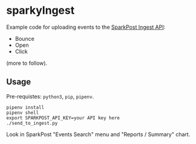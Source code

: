 # sparkyIngest


Example code for uploading events to the [SparkPost Ingest API](https://developers.sparkpost.com/api/events-ingest/):

- Bounce
- Open
- Click

(more to follow).

## Usage

Pre-requistes: `python3`, `pip`, `pipenv`.


```
pipenv install
pipenv shell
export SPARKPOST_API_KEY=your API key here
./send_to_ingest.py
```

Look in SparkPost "Events Search" menu and "Reports / Summary" chart.